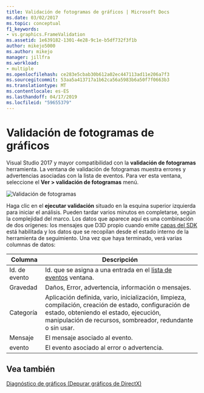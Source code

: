 ```yaml
---
title: Validación de fotogramas de gráficos | Microsoft Docs
ms.date: 03/02/2017
ms.topic: conceptual
f1_keywords:
- vs.graphics.FrameValidation
ms.assetid: 1e639182-1301-4e28-9c1e-b5df732f3f1b
author: mikejo5000
ms.author: mikejo
manager: jillfra
ms.workload:
- multiple
ms.openlocfilehash: ce283e5cbab30b612a02ec447113ad11e206a7f3
ms.sourcegitcommit: 53aa5a413717a1b62ca56a5983b6a50f7f0663b3
ms.translationtype: MT
ms.contentlocale: es-ES
ms.lasthandoff: 04/17/2019
ms.locfileid: "59655379"
---
```

# <a name="graphics-frame-validation"></a>Validación de fotogramas de gráficos
<!-- VERSIONLESS -->
Visual Studio 2017 y mayor compatibilidad con la **validación de fotogramas** herramienta.  La ventana de validación de fotogramas muestra errores y advertencias asociadas con la lista de eventos.  Para ver esta ventana, seleccione el **Ver > validación de fotogramas** menú.

![Validación de fotogramas](media/gfx_diag_frame_validation.png)

Haga clic en el **ejecutar validación** situado en la esquina superior izquierda para iniciar el análisis.  Pueden tardar varios minutos en completarse, según la complejidad del marco.  Los datos que aparece aquí es una combinación de dos orígenes: los mensajes que D3D propio cuando emite [capas del SDK](/windows/desktop/direct3d11/overviews-direct3d-11-devices-layers) está habilitada y los datos que se recopilan desde el estado interno de la herramienta de seguimiento. Una vez que haya terminado, verá varias columnas de datos:

| **Columna** | **Descripción** |
|------------| - |
| Id. de evento | Id. que se asigna a una entrada en el [lista de eventos](graphics-event-list.md) ventana. |
| Gravedad | Daños, Error, advertencia, información o mensajes. |
| Categoría | Aplicación definida, vario, inicialización, limpieza, compilación, creación de estado, configuración de estado, obteniendo el estado, ejecución, manipulación de recursos, sombreador, redundante o sin usar. |
| Mensaje | El mensaje asociado al evento. |
| evento | El evento asociado al error o advertencia. |

## <a name="see-also"></a>Vea también
[Diagnóstico de gráficos (Depurar gráficos de DirectX)](visual-studio-graphics-diagnostics.md)
<!-- /VERSIONLESS -->